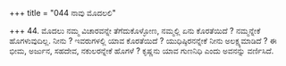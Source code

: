 +++
title = "044 ನಾವು ಮೊದಲಲಿ"

+++
44. ಮೊದಲು ನಮ್ಮ ವಿಚಾರವನ್ನೇ ತೆಗೆದುಕೊಳ್ಳೋಣ, ನಮ್ಮಲ್ಲಿ ಏನು ಕೊರತೆಯಿದೆ ? ನಮ್ಮನ್ನೇಕೆ ಹೊಗಳುವುದಿಲ್ಲ. ನೀನು ? ಇವರುಗಳಲ್ಲಿ ಯಾವ ಕೊರತೆಯಿದೆ ? ಯುಧಿಷ್ಠಿರನನ್ನೇಕೆ ನೀನು ಅಲಕ್ಷ್ಯಮಾಡಿದೆ ? ಈ ಭೀಮ, ಅರ್ಜುನ, ಸಹದೇವ, ನಕುಲರನ್ನೇಕೆ ಹೊಗಳೆ ? ಕೃಷ್ಣನು ಯಾವ ಗುಣನಿಧಿ ಎಂದು ಅವನನ್ನು ವರ್ಣಿಸಿದೆ.